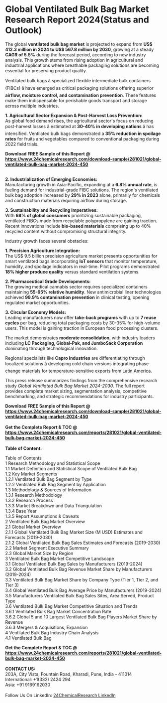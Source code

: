 <h1>Global Ventilated Bulk Bag Market Research Report 2024(Status and Outlook)</h1><p>The global <strong>ventilated bulk bag market</strong> is projected to expand from <strong>US$ 412.3 million in 2024 to US$ 567.8 million by 2030</strong>, growing at a steady <strong>CAGR of 5.5%</strong> during the forecast period, according to new industry analysis. This growth stems from rising adoption in agricultural and industrial applications where breathable packaging solutions are becoming essential for preserving product quality.</p><p>Ventilated bulk bags â specialized flexible intermediate bulk containers (FIBCs) â have emerged as critical packaging solutions offering superior <strong>airflow, moisture control, and contamination prevention</strong>. These features make them indispensable for perishable goods transport and storage across multiple industries.</p><p><strong>1. Agricultural Sector Expansion &amp; Post-Harvest Loss Prevention:</strong><br>
As global food demand rises, the agricultural sector's focus on reducing post-harvest losses â estimated at <strong>30-40% in developing nations</strong> â has intensified. Ventilated bulk bags demonstrated a <strong>35% reduction in spoilage rates</strong> for fruits and vegetables compared to conventional packaging during 2022 field trials.</p><div><b>Download FREE Sample of this Report @ 
            <a href="https://www.24chemicalresearch.com/download-sample/281021/global-ventilated-bulk-bag-market-2024-450">
            https://www.24chemicalresearch.com/download-sample/281021/global-ventilated-bulk-bag-market-2024-450</a></b></div><br><p><strong>2. Industrialization of Emerging Economies:</strong><br>
Manufacturing growth in Asia-Pacific, expanding at a <strong>6.8% annual rate</strong>, is fueling demand for industrial-grade FIBC solutions. The region's ventilated bulk bag adoption increased by <strong>29% in 2023</strong> alone, primarily for chemicals and construction materials requiring airflow during storage.</p><p><strong>3. Sustainability and Recycling Imperatives:</strong><br>
With <strong>68% of global consumers</strong> prioritizing sustainable packaging, ventilated FIBCs made from recyclable polypropylene are gaining traction. Recent innovations include <strong>bio-based materials</strong> comprising up to 40% recycled content without compromising structural integrity.</p><p>Industry growth faces several obstacles:</p><p><strong>1. Precision Agriculture Integration:</strong><br>
The US$ 9.5 billion precision agriculture market presents opportunities for smart ventilated bags incorporating <strong>IoT sensors</strong> that monitor temperature, humidity, and spoilage indicators in real-time. Pilot programs demonstrated <strong>18% higher produce quality</strong> versus standard ventilation systems.</p><p><strong>2. Pharmaceutical Grade Developments:</strong><br>
The growing medical cannabis sector requires specialized containers maintaining <strong>55-65% relative humidity</strong>. New antimicrobial liner technologies achieved <strong>99.9% contamination prevention</strong> in clinical testing, opening regulated market opportunities.</p><p><strong>3. Circular Economy Models:</strong><br>
Leading manufacturers now offer <strong>take-back programs</strong> with up to <strong>7 reuse cycles</strong> per bag, reducing total packaging costs by 30-35% for high-volume users. This model is gaining traction in European food processing clusters.</p><p>The market demonstrates <strong>moderate consolidation</strong>, with industry leaders including <strong>LC Packaging, Global-Pak, and JumboSack Corporation</strong> dominating through technological innovation.</p><p>Regional specialists like <strong>Capro Industries</strong> are differentiating through localized solutions â developing cold chain versions integrating phase-change materials for temperature-sensitive exports from Latin America.</p><p>This press release summarizes findings from the comprehensive research study <em>Global Ventilated Bulk Bag Market 2024-2030</em>. The full report provides complete market sizing, segmentation analysis, competitive benchmarking, and strategic recommendations for industry participants.</p><div><b>Download FREE Sample of this Report @ 
            <a href="https://www.24chemicalresearch.com/download-sample/281021/global-ventilated-bulk-bag-market-2024-450">
            https://www.24chemicalresearch.com/download-sample/281021/global-ventilated-bulk-bag-market-2024-450</a></b></div><br><div><b>Get the Complete Report & TOC @ 
            <a href="https://www.24chemicalresearch.com/reports/281021/global-ventilated-bulk-bag-market-2024-450">
            https://www.24chemicalresearch.com/reports/281021/global-ventilated-bulk-bag-market-2024-450</a></b></div><br>
            <b>Table of Content:</b><p>Table of Contents<br />
 1 Research Methodology and Statistical Scope<br />
 1.1 Market Definition and Statistical Scope of Ventilated Bulk Bag<br />
 1.2 Key Market Segments<br />
 1.2.1 Ventilated Bulk Bag Segment by Type<br />
 1.2.2 Ventilated Bulk Bag Segment by Application<br />
 1.3 Methodology & Sources of Information<br />
 1.3.1 Research Methodology<br />
 1.3.2 Research Process<br />
 1.3.3 Market Breakdown and Data Triangulation<br />
 1.3.4 Base Year<br />
 1.3.5 Report Assumptions & Caveats<br />
 2 Ventilated Bulk Bag Market Overview<br />
 2.1 Global Market Overview<br />
 2.1.1 Global Ventilated Bulk Bag Market Size (M USD) Estimates and Forecasts (2019-2030)<br />
 2.1.2 Global Ventilated Bulk Bag Sales Estimates and Forecasts (2019-2030)<br />
 2.2 Market Segment Executive Summary<br />
 2.3 Global Market Size by Region<br />
 3 Ventilated Bulk Bag Market Competitive Landscape<br />
 3.1 Global Ventilated Bulk Bag Sales by Manufacturers (2019-2024)<br />
 3.2 Global Ventilated Bulk Bag Revenue Market Share by Manufacturers (2019-2024)<br />
 3.3 Ventilated Bulk Bag Market Share by Company Type (Tier 1, Tier 2, and Tier 3)<br />
 3.4 Global Ventilated Bulk Bag Average Price by Manufacturers (2019-2024)<br />
 3.5 Manufacturers Ventilated Bulk Bag Sales Sites, Area Served, Product Type<br />
 3.6 Ventilated Bulk Bag Market Competitive Situation and Trends<br />
 3.6.1 Ventilated Bulk Bag Market Concentration Rate<br />
 3.6.2 Global 5 and 10 Largest Ventilated Bulk Bag Players Market Share by Revenue<br />
 3.6.3 Mergers & Acquisitions, Expansion<br />
 4 Ventilated Bulk Bag Industry Chain Analysis<br />
 4.1 Ventilated Bulk Bag </p><div><b>Get the Complete Report & TOC @ 
            <a href="https://www.24chemicalresearch.com/reports/281021/global-ventilated-bulk-bag-market-2024-450">
            https://www.24chemicalresearch.com/reports/281021/global-ventilated-bulk-bag-market-2024-450</a></b></div><br><b>CONTACT US:</b><br>
            203A, City Vista, Fountain Road, Kharadi, Pune, India - 411014<br>
            International: +1(332) 2424 294<br>
            Asia: +91 9169162030 <br><br>
            Follow Us On LinkedIn: <a href="https://www.linkedin.com/company/24chemicalresearch/">24ChemicalResearch LinkedIn</a>